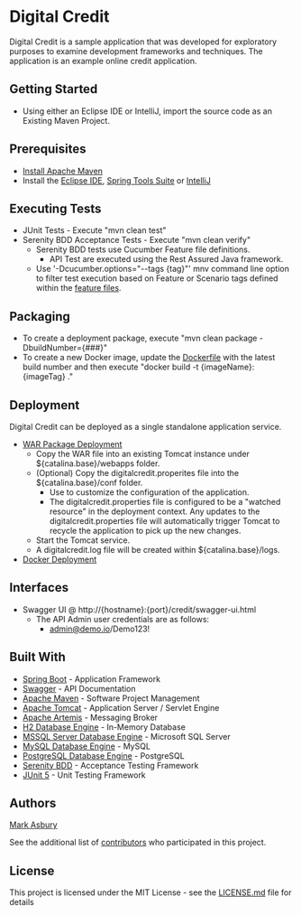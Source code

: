 # Digital Credit

Digital Credit is a sample application that was developed for exploratory purposes to examine development frameworks and techniques. The application is an example online credit application.

## Getting Started

* Using either an Eclipse IDE or IntelliJ, import the source code as an Existing Maven Project. 

## Prerequisites

* [Install Apache Maven](https://maven.apache.org/install.html)
* Install the [Eclipse IDE](https://www.eclipse.org/ide/), [Spring Tools Suite](https://spring.io/tools) or [IntelliJ](https://www.jetbrains.com/idea/)

## Executing Tests

* JUnit Tests - Execute "mvn clean test"
* Serenity BDD Acceptance Tests - Execute "mvn clean verify"
  * Serenity BDD tests use Cucumber Feature file definitions. 
    * API Test are executed using the Rest Assured Java framework.
  * Use '-Dcucumber.options="--tags {tag}"' mnv command line option to filter test execution based on Feature or Scenario tags defined within the [feature files](src/test/resources/features).

## Packaging

* To create a deployment package, execute "mvn clean package -DbuildNumber={###}"
* To create a new Docker image, update the [Dockerfile](Dockerfile) with the latest build number and then execute "docker build -t {imageName}:{imageTag} ."

## Deployment

Digital Credit can be deployed as a single standalone application service.

* [WAR Package Deployment](https://bintray.com/asburymr/Digital-Bank/Digital-Credit)
  * Copy the WAR file into an existing Tomcat instance under ${catalina.base}/webapps folder. 
  * (Optional) Copy the digitalcredit.properites file into the ${catalina.base}/conf folder. 
    * Use to customize the configuration of the application.
    * The digitalcredit.properties file is configured to be a "watched resource" in the deployment context. Any updates to the digitalcredit.properties file will automatically trigger Tomcat to recycle the application to pick up the new changes.
  * Start the Tomcat service.
  * A digitalcredit.log file will be created within ${catalina.base}/logs.
* [Docker Deployment](https://hub.docker.com/r/asburymr/digitalcredit)


## Interfaces

* Swagger UI @ http://{hostname}:{port}/credit/swagger-ui.html
  * The API Admin user credentials are as follows:
    * admin@demo.io/Demo123!

## Built With

* [Spring Boot](https://spring.io/projects/spring-boot) - Application Framework
* [Swagger](https://swagger.io/) - API Documentation
* [Apache Maven](https://maven.apache.org/) - Software Project Management
* [Apache Tomcat](http://tomcat.apache.org/) - Application Server / Servlet Engine
* [Apache Artemis](https://activemq.apache.org/components/artemis/) - Messaging Broker
* [H2 Database Engine](https://www.h2database.com/html/main.html) - In-Memory Database
* [MSSQL Server Database Engine](https://www.microsoft.com/en-us/sql-server/default.aspx) - Microsoft SQL Server
* [MySQL Database Engine](https://www.mysql.com/) - MySQL 
* [PostgreSQL Database Engine](https://www.postgresql.org/) - PostgreSQL
* [Serenity BDD](http://www.thucydides.info/#/) - Acceptance Testing Framework
* [JUnit 5](https://junit.org/junit5/) - Unit Testing Framework

## Authors

[Mark Asbury](https://github.com/asburymr)

See the additional list of [contributors](https://github.com/asburymr/Digital-Credit/graphs/contributors) who participated in this project.

## License

This project is licensed under the MIT License - see the [LICENSE.md](LICENSE.md) file for details
